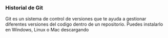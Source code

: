 ### Historial de Git 

Git es un sistema de control de versiones que te ayuda a gestionar diferentes versiones del codigo dentro de un repositorio. Puedes instalarlo en Windows, Linux o Mac descargando

